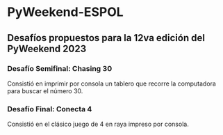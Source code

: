 # PyWeekend-ESPOL
## Desafíos propuestos para la 12va edición del PyWeekend 2023
### Desafío Semifinal: Chasing 30
Consistió en imprimir por consola un tablero que recorre la computadora para buscar el número 30.
### Desafío Final: Conecta 4
Consistió en el clásico juego de 4 en raya impreso por consola.
